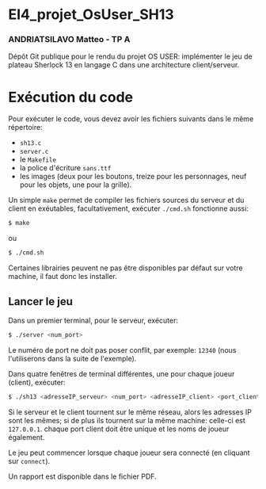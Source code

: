 # EI4_projet_OsUser_SH13
### ANDRIATSILAVO Matteo - TP A
Dépôt Git publique pour le rendu du projet OS USER: implémenter le jeu de plateau Sherlock 13 en langage C dans une architecture client/serveur.

# Exécution du code
Pour exécuter le code, vous devez avoir les fichiers suivants dans le même répertoire:
- `sh13.c`
- `server.c`
- le `Makefile`
- la police d'écriture `sans.ttf`
- les images (deux pour les boutons, treize pour les personnages, neuf pour les objets, une pour la grille).

Un simple `make` permet de compiler les fichiers sources du serveur et du client en exéutables,
facultativement, exécuter `./cmd.sh` fonctionne aussi:
``` bash
$ make
```
ou
``` bash
$ ./cmd.sh
```

Certaines librairies peuvent ne pas être disponibles par défaut sur votre machine, il faut donc les installer.

## Lancer le jeu

Dans un premier terminal, pour le serveur, exécuter:
```bash
$ ./server <num_port>
```
Le numéro de port ne doit pas poser conflit, par exemple: `12340` (nous l'utiliserons dans la suite de l'exemple).

Dans quatre fenêtres de terminal différentes, une pour chaque joueur (client), exécuter:
```bash
$ ./sh13 <adresseIP_serveur> <num_port> <adresseIP_client> <port_client> <nomJoueur>
```

Si le serveur et le client tournent sur le même réseau, alors les adresses IP sont les mêmes;
si de plus ils tournent sur la même machine: celle-ci est `127.0.0.1`.
chaque port client doit être unique et les noms de joueur également.

Le jeu peut commencer lorsque chaque joueur sera connecté (en cliquant sur `connect`).

Un rapport est disponible dans le fichier PDF.